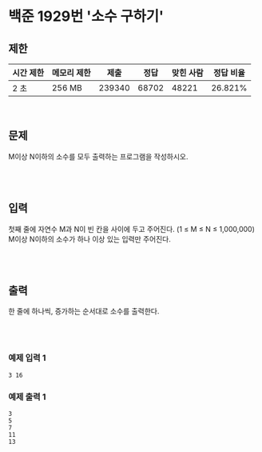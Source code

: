 # 백준 1929번 '소수 구하기'

## 제한
|시간 제한|메모리 제한|제출|정답|맞힌 사람|정답 비율|
|------|------|---|---|----|----|
|2 초|256 MB|239340|68702|48221|26.821%|

<br>

## 문제
M이상 N이하의 소수를 모두 출력하는 프로그램을 작성하시오.

<br><br>

## 입력
첫째 줄에 자연수 M과 N이 빈 칸을 사이에 두고 주어진다. (1 ≤ M ≤ N ≤ 1,000,000) M이상 N이하의 소수가 하나 이상 있는 입력만 주어진다.

<br><br>

## 출력
한 줄에 하나씩, 증가하는 순서대로 소수를 출력한다.

<br><br>
### 예제 입력 1
```
3 16
```
### 예제 출력 1
```
3
5
7
11
13
```